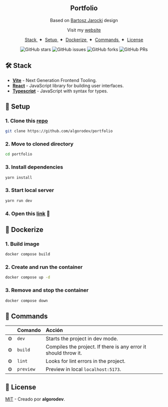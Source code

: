 <div align="center">
    <h2>Portfolio</h2>
    <p>Based on <a href="https://github.com/BartoszJarocki/cv">Bartosz Jarocki</a> design</p>
    <p>Visit my <a href="https://algorodev.com">website</a></p>
</div>

<div align="center">
    <a href="#🛠️-stack">
        Stack
    </a>
    <span>&nbsp;✦&nbsp;</span>
    <a href="#🚀-setup">
        Setup
    </a>
    <span>&nbsp;✦&nbsp;</span>
    <a href="#🚀-dockerize">
        Dockerize
    </a>
    <span>&nbsp;✦&nbsp;</span>
    <a href="#🧞-commands">
        Commands
    </a>
    <span>&nbsp;✦&nbsp;</span>
    <a href="#🔑-license">
        License
    </a>
</div>

<div align="center">

![GitHub stars](https://img.shields.io/github/stars/algorodev/portfolio)
![GitHub issues](https://img.shields.io/github/issues/algorodev/portfolio)
![GitHub forks](https://img.shields.io/github/forks/algorodev/portfolio)
![GitHub PRs](https://img.shields.io/github/issues-pr/algorodev/portfolio)

</div>

## 🛠️ Stack

- [**Vite**](https://vitejs.dev/) - Next Generation Frontend Tooling.
- [**React**](https://react.dev/) - JavaScript library for building user interfaces.
- [**Typescript**](https://www.typescriptlang.org/) - JavaScript with syntax for types.

## 🚀 Setup

### 1. Clone this [repo](https://github.com/algorodev/portfolio)

```bash
git clone https://github.com/algorodev/portfolio
```

### 2. Move to cloned directory

```bash
cd portfolio
```

### 3. Install dependencies

```bash
yarn install
```

### 3. Start local server

```bash
yarn run dev
```

### 4. Open this [link](http://localhost:5173/)  🚀

## 🚀 Dockerize

### 1. Build image

```bash
docker compose build
```

### 2. Create and run the container

```bash
docker compose up -d
```

### 3. Remove and stop the container

```bash
docker compose down
```

## 🧞 Commands

|    | Comando   | Acción                                                          |
|:---|:----------|:----------------------------------------------------------------|
| ⚙️ | `dev`     | Starts the project in dev mode.                                 |
| ⚙️ | `build`   | Compiles the project. If there is any error it should throw it. |
| ⚙️ | `lint`    | Looks for lint errors in the project.                           |
| ⚙️ | `preview` | Preview in local `localhost:5173`.                              |

## 🔑 License

[MIT](LICENSE.txt) - Creado por **algorodev**.